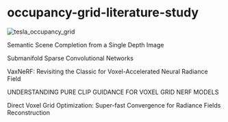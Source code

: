 # occupancy-grid-literature-study

![tesla_occupancy_grid](https://user-images.githubusercontent.com/19706987/214466612-58242b33-9c54-4c78-8714-8773603a2ca7.jpg)

Semantic Scene Completion from a Single Depth Image

Submanifold Sparse Convolutional Networks

VaxNeRF: Revisiting the Classic for Voxel-Accelerated Neural Radiance Field

UNDERSTANDING PURE CLIP GUIDANCE FOR VOXEL GRID NERF MODELS

Direct Voxel Grid Optimization: Super-fast Convergence for Radiance Fields Reconstruction
